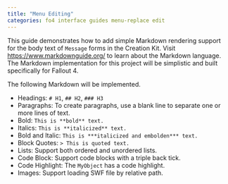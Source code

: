 ```yaml
---
title: "Menu Editing"
categories: fo4 interface guides menu-replace edit
---
```


This guide demonstrates how to add simple Markdown rendering support for the body text of `Message` forms in the Creation Kit.
Visit <https://www.markdownguide.org/> to learn about the Markdown language.
The Markdown implementation for this project will be simplistic and built specifically for Fallout 4.

The following Markdown will be implemented.

- Headings: `# H1`, `## H2`, `### H3`
- Paragraphs: To create paragraphs, use a blank line to separate one or more lines of text.
- Bold: `This is **bold** text.`
- Italics: `This is **italicized** text.`
- Bold and Italic: `This is ***italicized and embolden*** text.`
- Block Quotes: `> This is quoted text.`
- Lists: Support both ordered and unordered lists.
- Code Block: Support code blocks with a triple back tick.
- Code Highlight: The `MyObject` has a code highlight.
- Images: Support loading SWF file by relative path.
